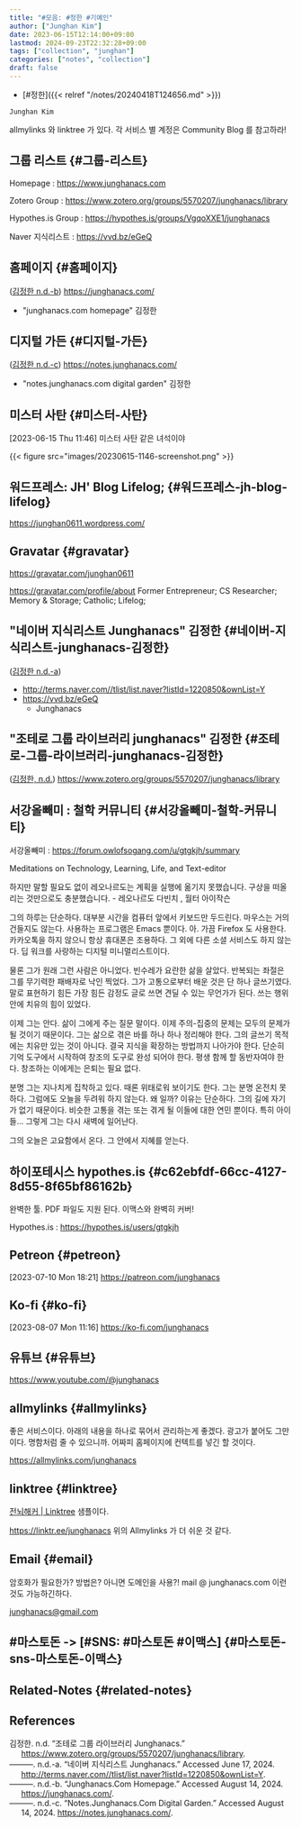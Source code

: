 ```yaml
---
title: "#모음: #정한 #기예인"
author: ["Junghan Kim"]
date: 2023-06-15T12:14:00+09:00
lastmod: 2024-09-23T22:32:28+09:00
tags: ["collection", "junghan"]
categories: ["notes", "collection"]
draft: false
---
```


-   [#정한]({{< relref "/notes/20240418T124656.md" >}})

```text
Junghan Kim
```

allmylinks 와 linktree 가 있다. 각 서비스 별 계정은 Community Blog 를 참고하라!


## 그룹 리스트 {#그룹-리스트}

Homepage
: <https://www.junghanacs.com>

Zotero Group
: <https://www.zotero.org/groups/5570207/junghanacs/library>

Hypothes.is Group
: <https://hypothes.is/groups/VgqoXXE1/junghanacs>

Naver 지식리스트
: <https://vvd.bz/eGeQ>


## 홈페이지 {#홈페이지}

(<a href="#citeproc_bib_item_3">김정한 n.d.-b</a>) <https://junghanacs.com/>

-   "junghanacs.com homepage" 김정한


## 디지털 가든 {#디지털-가든}

(<a href="#citeproc_bib_item_4">김정한 n.d.-c</a>) <https://notes.junghanacs.com/>

-   "notes.junghanacs.com digital garden" 김정한


## 미스터 사탄 {#미스터-사탄}

<span class="timestamp-wrapper"><span class="timestamp">[2023-06-15 Thu 11:46]</span></span> 미스터 사탄 같은 녀석이야

{{< figure src="images/20230615-1146-screenshot.png" >}}


## 워드프레스: JH' Blog Lifelog; {#워드프레스-jh-blog-lifelog}

<https://junghan0611.wordpress.com/>


## Gravatar {#gravatar}

<https://gravatar.com/junghan0611>

<https://gravatar.com/profile/about> Former Entrepreneur; CS Researcher; Memory &amp; Storage; Catholic; Lifelog;


## "네이버 지식리스트 Junghanacs" 김정한 {#네이버-지식리스트-junghanacs-김정한}

(<a href="#citeproc_bib_item_2">김정한 n.d.-a</a>)

-   <http://terms.naver.com//tlist/list.naver?listId=1220850&ownList=Y>
-   <https://vvd.bz/eGeQ>
    -   Junghanacs


## "조테로 그룹 라이브러리 junghanacs" 김정한 {#조테로-그룹-라이브러리-junghanacs-김정한}

(<a href="#citeproc_bib_item_1">김정한, n.d.</a>) <https://www.zotero.org/groups/5570207/junghanacs/library>


## 서강올빼미 : 철학 커뮤니티 {#서강올빼미-철학-커뮤니티}

서강올빼미
: <https://forum.owlofsogang.com/u/gtgkjh/summary>

Meditations on Technology, Learning, Life, and Text-editor

하지만 말할 필요도 없이 레오나르도는 계획을 실행에 옮기지 못했습니다. 구상을 떠올리는 것만으로도 충분했습니다. - 레오나르도 다빈치 , 월터 아이작슨

그의 하루는 단순하다. 대부분 시간을 컴퓨터 앞에서 키보드만 두드린다. 마우스는 거의 건들지도 않는다. 사용하는 프로그램은 Emacs 뿐이다. 아. 가끔 Firefox 도 사용한다. 카카오톡을 하지 않으니 항상 휴대폰은 조용하다. 그 외에 다른 소셜 서비스도 하지 않는다. 딥 워크를 사랑하는 디지털 미니멀리스트이다.

물론 그가 원래 그런 사람은 아니었다. 빈수레가 요란한 삶을 살았다. 반복되는 좌절은 그를 무기력한 패배자로 낙인 찍었다. 그가 고통으로부터 배운 것은 단 하나 글쓰기였다. 말로 표현하기 힘든 가장 힘든 감정도 글로 쓰면 견딜 수 있는 무언가가 된다. 쓰는 행위 안에 치유의 힘이 있었다.

이제 그는 안다. 삶이 그에게 주는 질문 말이다. 이제 주의-집중의 문제는 모두의 문제가 될 것이기 때문이다. 그는 삶으로 겪은 바를 하나 하나 정리해야 한다. 그의 글쓰기 목적에는 치유만 있는 것이 아니다. 결국 지식을 확장하는 방법까지 나아가야 한다. 단순히 기억 도구에서 시작하여 창조의 도구로 완성 되어야 한다. 평생 함께 할 동반자여야 한다. 창조하는 이에게는 은퇴는 필요 없다.

분명 그는 지나치게 집착하고 있다. 때론 위태로워 보이기도 한다. 그는 분명 온전치 못하다. 그럼에도 오늘을 두려워 하지 않는다. 왜 일까? 이유는 단순하다. 그의 길에 자기가 없기 때문이다. 비슷한 고통을 겪는 또는 겪게 될 이들에 대한 연민 뿐이다. 특히 아이들... 그렇게 그는 다시 새벽에 일어난다.

그의 오늘은 고요함에서 온다. 그 안에서 지혜를 얻는다.


## 하이포테시스 hypothes.is {#c62ebfdf-66cc-4127-8d55-8f65bf86162b}



완벽한 툴. PDF 파일도 지원 된다. 이맥스와 완벽히 커버!

Hypothes.is
: <https://hypothes.is/users/gtgkjh>


## Petreon {#petreon}

<span class="timestamp-wrapper"><span class="timestamp">[2023-07-10 Mon 18:21]</span></span> <https://patreon.com/junghanacs>


## Ko-fi {#ko-fi}

<span class="timestamp-wrapper"><span class="timestamp">[2023-08-07 Mon 11:16]</span></span> <https://ko-fi.com/junghanacs>


## 유튜브 {#유튜브}

<https://www.youtube.com/@junghanacs>


## allmylinks {#allmylinks}

좋은 서비스이다. 아래의 내용을 하나로 묶어서 관리하는게 좋겠다. 광고가 붙어도 그만이다. 명함처럼 줄 수 있으니까. 어짜피 홈페이지에 컨텍트를 넣긴 할 것이다.

<https://allmylinks.com/junghanacs>


## linktree {#linktree}

[전뇌해커 | Linktree](https://linktr.ee/ychoi23) 샘플이다.

<https://linktr.ee/junghanacs> 위의 Allmylinks 가 더 쉬운 것 같다.


## Email {#email}

암호화가 필요한가? 방법은? 아니면 도메인을 사용?! mail @ junghanacs.com 이런 것도 가능하긴하다.

junghanacs@gmail.com


## #마스토돈 -&gt; [#SNS: #마스토돈 #이맥스] {#마스토돈-sns-마스토돈-이맥스}


## Related-Notes {#related-notes}

## References

<style>.csl-entry{text-indent: -1.5em; margin-left: 1.5em;}</style><div class="csl-bib-body">
  <div class="csl-entry"><a id="citeproc_bib_item_1"></a>김정한. n.d. “조테로 그룹 라이브러리 Junghanacs.” <a href="https://www.zotero.org/groups/5570207/junghanacs/library">https://www.zotero.org/groups/5570207/junghanacs/library</a>.</div>
  <div class="csl-entry"><a id="citeproc_bib_item_2"></a>———. n.d.-a. “네이버 지식리스트 Junghanacs.” Accessed June 17, 2024. <a href="http://terms.naver.com//tlist/list.naver?listId=1220850&ownList=Y">http://terms.naver.com//tlist/list.naver?listId=1220850&#38;ownList=Y</a>.</div>
  <div class="csl-entry"><a id="citeproc_bib_item_3"></a>———. n.d.-b. “Junghanacs.Com Homepage.” Accessed August 14, 2024. <a href="https://junghanacs.com/">https://junghanacs.com/</a>.</div>
  <div class="csl-entry"><a id="citeproc_bib_item_4"></a>———. n.d.-c. “Notes.Junghanacs.Com Digital Garden.” Accessed August 14, 2024. <a href="https://notes.junghanacs.com/">https://notes.junghanacs.com/</a>.</div>
</div>
